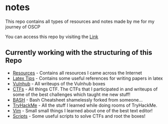 # notes
This repo contains all types of resources and notes made by me for my journey of OSCP

You can access this repo by visiting the [Link]( https://atharvanvaidya.github.io/notes/ )

## Currently working with the structuring of this Repo 
* [Resources](./Resources/) - Contains all resources I came across the Internet
* [Latex Tips](./latex/) - Contains some useful references for writing papers in latex
* [Vulnhub](./vulnhub/) - All writeups of the Vulnhub boxes
* [CTFs](./ctf/) - All things CTF. The CTFs that I participated in and writeups of some of the best challenges which taught me new stuff!
* [BASH](./bash/) - Bash Cheatsheet shamelessly forked from someone...
* [TryHackMe](./tryhackme/) - All the stuff I learned while doing rooms of TryHackMe.
* [Vim](./vim/) - Small small things I learned about one of the best text editor!
* [Scripts](./scripts/) - Some useful scripts to solve CTFs and root the boxes!
